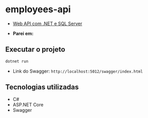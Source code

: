 # employees-api

- [Web API com .NET e SQL Server](https://www.youtube.com/watch?v=AqmghDyWCLU)

- **Parei em:**

## Executar o projeto

```bash
dotnet run
```

- Link do Swagger: `http://localhost:5012/swagger/index.html`

## Tecnologias utilizadas

- C#
- ASP.NET Core
- Swagger